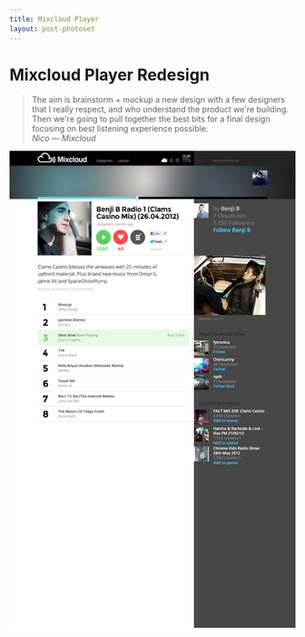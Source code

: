 ```yaml
---
title: Mixcloud Player
layout: post-photoset
---
```


# Mixcloud Player Redesign

> The aim is brainstorm + mockup a new design with a few designers that I really respect, and who understand the product we're building. Then we're going to pull together the best bits for a final design focusing on best listening experience possible.  
> _Nico — Mixcloud_

<div class="image big">
	<img src="/images/mixcloud/mixcloud.jpg" />
</div>

